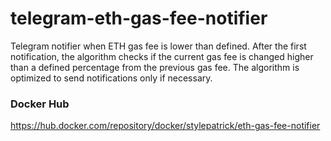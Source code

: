 # telegram-eth-gas-fee-notifier
 Telegram notifier when ETH gas fee is lower than defined.
 After the first notification, the algorithm checks if the current gas fee is changed higher than a defined percentage from the previous gas fee.
 The algorithm is optimized to send notifications only if necessary.

### Docker Hub
https://hub.docker.com/repository/docker/stylepatrick/eth-gas-fee-notifier
